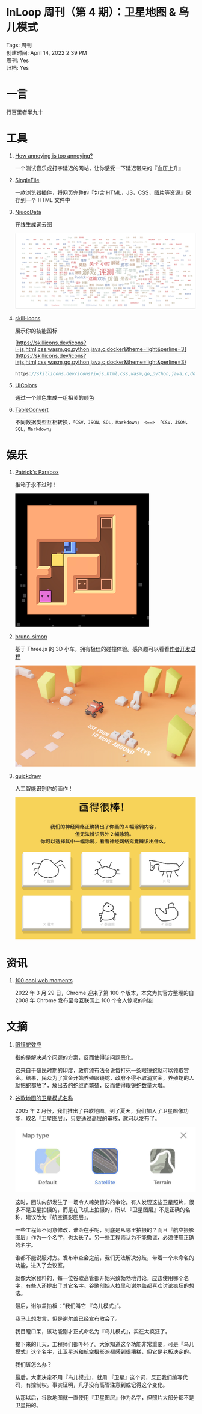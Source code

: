 # InLoop 周刊（第 4 期）：卫星地图 & 鸟儿模式

Tags: 周刊  
创建时间: April 14, 2022 2:39 PM  
周刊: Yes  
归档: Yes  

# 一言

行百里者半九十

# 工具

1. [How annoying is too annoying?](https://audio-delay.glitch.me/)
   
    一个测试音乐或打字延迟的网站，让你感受一下延迟带来的『血压上升』
    
1. [SingleFile](https://chrome.google.com/webstore/detail/singlefile/mpiodijhokgodhhofbcjdecpffjipkle)
   
    一款浏览器插件，将网页完整的『包含 HTML，JS，CSS，图片等资源』保存到一个 HTML 文件中
    
2. [NiucoData](https://cloud.niucodata.com/)
   
    在线生成词云图
    
    ![Untitled](image/Untitled.png)
    
3. [skill-icons](https://github.com/tandpfun/skill-icons)
   
    展示你的技能图标
    
    [https://skillicons.dev/icons?i=js,html,css,wasm,go,python,java,c,docker&theme=light&perline=3](https://skillicons.dev/icons?i=js,html,css,wasm,go,python,java,c,docker&theme=light&perline=3)
    
    ```go
    https://skillicons.dev/icons?i=js,html,css,wasm,go,python,java,c,docker&theme=light&perline=3
    ```
    
1. [UIColors](https://uicolors.app/create)
   
    通过一个颜色生成一组相关的颜色
    
1. [TableConvert](https://tableconvert.com/zh-CN/)
   
    不同数据类型互相转换，`「CSV，JSON，SQL，Markdown」 <==> 「CSV，JSON，SQL，Markdown」` 
    

# 娱乐

1. [Patrick's Parabox](https://store.steampowered.com/app/1260520/Patricks_Parabox/)
   
    推箱子永不过时！
    
    ![steam_gif_1.gif](image/steam_gif_1.gif)
    
1. [bruno-simon](https://bruno-simon.com/)
   
    基于 Three.js 的 3D 小车，拥有极佳的碰撞体验。感兴趣可以看看[作者开发过程](http://yearito.cn/posts/Bruno-Simon-Portfolio.html)
    
    ![Untitled](image/Untitled%201.png)
    
1. [quickdraw](https://quickdraw.withgoogle.com/)
   
    人工智能识别你的画作！
    
    ![Untitled](image/Untitled%202.png)
    

# 资讯

1. [100 cool web moments](https://developer.chrome.com/100/)
   
    2022 年 3 月 29 日，Chrome 迎来了第 100 个版本，本文为其官方整理的自 2008 年 Chrome 发布至今互联网上 100 个令人惊叹的时刻
    

# 文摘

1. [眼镜蛇效应](https://zh.wikipedia.org/wiki/%E7%9C%BC%E9%95%9C%E8%9B%87%E6%95%88%E5%BA%94)
   
    指的是解决某个问题的方案，反而使得该问题恶化。
    
    它来自于殖民时期的印度，政府颁布法令说每打死一条眼镜蛇就可以领取赏金。结果，民众为了赏金开始养殖眼镜蛇，政府不得不取消赏金，养殖蛇的人就把蛇都放了，放出去的蛇继而繁殖，反而使得眼镜蛇数量大增。
    
2. [谷歌地图的卫星模式名称](https://threadreaderapp.com/thread/1099370126678253569.html)
   
    2005 年 2 月份，我们推出了谷歌地图。到了夏天，我们加入了卫星图像功能，取名『卫星图层』，只要通过高层的审核，就可以发布了。
    
    ![Untitled](image/Untitled%203.png)
    
    这时，团队内部发生了一场令人啼笑皆非的争论。有人发现这些卫星照片，很多不是卫星拍摄的，而是在飞机上拍摄的，所以 『卫星图层』不是正确的名称，建议改为『航空摄影图层』。
    
    一些工程师不同意修改，谁会在乎呢，到底是从哪里拍摄的？而且『航空摄影图层』作为一个名字，也太长了。另一些工程师认为不能撒谎，必须使用正确的名字。
    
    谁都不能说服对方。发布审查会之前，我们无法解决分歧，带着一个未命名的功能，进入了会议室。
    
    就像大家预料的，每一位谷歌高管都开始兴致勃勃地讨论，应该使用哪个名字，有些人还提出了其它名字。谷歌创始人拉里和谢尔盖都喜欢讨论疯狂的想法。
    
    最后，谢尔盖拍板：”我们叫它 『鸟儿模式』”。
    
    我马上想发言，但是谢尔盖已经宣布散会了。
    
    我目瞪口呆，该功能刚才正式命名为『鸟儿模式』，实在太疯狂了。
    
    接下来的几天，工程师们都吓坏了。大家知道这个功能非常重要，可是『鸟儿模式』这个名字，让卫星派和航空摄影派都感到很糟糕，但它是老板决定的。
    
    我们该怎么办？
    
    最后，大家决定不用『鸟儿模式』，就用 『卫星』这个词，反正我们编写代码，有控制权。事实证明，几乎没有高管注意到或记得这个变化。
    
    从那以后，谷歌地图就一直使用『卫星图层』作为名字，但照片大部分都不是卫星拍的。